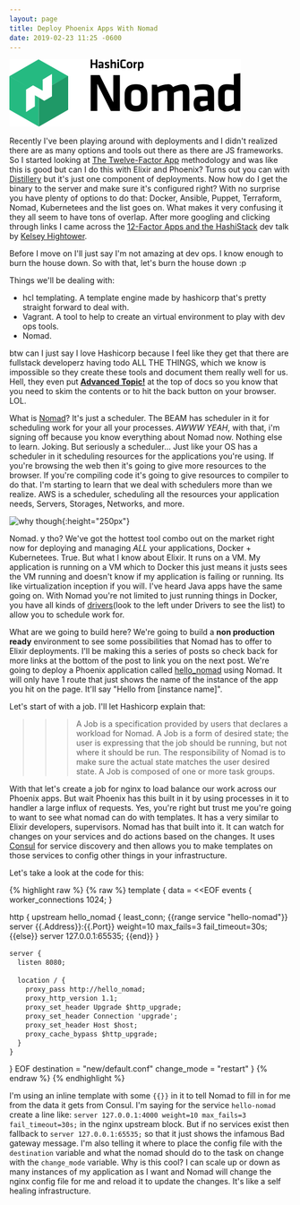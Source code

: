 ```yaml
---
layout: page
title: Deploy Phoenix Apps With Nomad
date: 2019-02-23 11:25 -0600
---
```


![](https://raw.githubusercontent.com/hashicorp/nomad/master/website/source/assets/images/logo-hashicorp.svg?sanitize=true)

Recently I've been playing around with deployments and I didn't realized there are as many options and tools out there as there are JS frameworks. So I started looking at [The Twelve-Factor App](https://12factor.net/) methodology and was like this is good but can I do this with Elixir and Phoenix? Turns out you can with [Distillery](https://hexdocs.pm/distillery) but it's just one component of deployments. Now how do I get the binary to the server and make sure it's configured right? With no surprise you have plenty of options to do that: Docker, Ansible, Puppet, Terraform, Nomad, Kubernetees and the list goes on. What makes it very confusing it they all seem to have tons of overlap. After more googling and clicking through links I came across the [12-Factor Apps and the HashiStack](https://www.youtube.com/watch?v=gf43TcWjBrE&t=1366s) dev talk by [Kelsey Hightower](https://twitter.com/kelseyhightower).

Before I move on I'll just say I'm not amazing at dev ops. I know enough to burn the house down. So with that, let's burn the house down :p

Things we'll be dealing with:
* hcl templating. A template engine made by hashicorp that's pretty straight forward to deal with.
* Vagrant. A tool to help to create an virtual environment to play with dev ops tools.
* Nomad.

btw can I just say I love Hashicorp because I feel like they get that there are fullstack developerz having todo ALL THE THINGS, which we know is impossible so they create these tools and document them really well for us. Hell, they even put [__Advanced Topic!__](https://www.nomadproject.io/docs/internals/consensus.html) at the top of docs so you know that you need to skim the contents or to hit the back button on your browser. LOL.

What is [Nomad](https://www.nomadproject.io/)? It's just a scheduler. The BEAM has scheduler in it for scheduling work for your all your processes. _AWWW YEAH_, with that, i'm signing off because you know everything about Nomad now. Nothing else to learn. Joking. But seriously a scheduler... Just like your OS has a scheduler in it scheduling resources for the applications you're using. If you're browsing the web then it's going to give more resources to the browser. If you're compiling code it's going to give resources to compiler to do that. I'm starting to learn that we deal with schedulers more than we realize. AWS is a scheduler, scheduling all the resources your application needs, Servers, Storages, Networks, and more.

![why though](https://i.imgur.com/73SL1o7.jpg){:height="250px"}

Nomad. y tho?
We've got the hottest tool combo out on the market right now for deploying and managing _ALL_ your applications, Docker + Kubernetees. True. But what I know about Elixir. It runs on a VM. My application is running on a VM which to Docker this just means it justs sees the VM running and doesn't know if my application is failing or running. Its like virtualization inception if you will. I've heard Java apps have the same going on. With Nomad you're not limited to just running things in Docker, you have all kinds of [drivers](https://www.nomadproject.io/docs/drivers/index.html)(look to the left under Drivers to see the list) to allow you to schedule work for.

What are we going to build here?
We're going to build a __non production ready__ environment to see some possibilities that Nomad has to offer to Elixir deployments. I'll be making this a series of posts so check back for more links at the bottom of the post to link you on the next post. We're going to deploy a Phoenix application called [hello_nomad]() using Nomad. It will only have 1 route that just shows the name of the instance of the app you hit on the page. It'll say "Hello from [instance name]".

Let's start of with a job. I'll let Hashicorp explain that:

>>> A Job is a specification provided by users that declares a workload for Nomad. A Job is a form of desired state; the user is expressing that the job should be running, but not where it should be run. The responsibility of Nomad is to make sure the actual state matches the user desired state. A Job is composed of one or more task groups.

With that let's create a job for nginx to load balance our work across our Phoenix apps. But wait Phoenix has this built in it by using processes in it to handler a large influx of requests. Yes, you're right but trust me you're going to want to see what nomad can do with templates. It has a very similar to Elixir developers, supervisors. Nomad has that built into it. It can watch for changes on your services and do actions based on the changes. It uses [Consul]() for service discovery and then allows you to make templates on those services to config other things in your infrastructure.

Let's take a look at the code for this:

{% highlight raw %}
{% raw %}
template {
  data = <<EOF
  events { worker_connections 1024; }

  http {
    upstream hello_nomad {
      least_conn;
      {{range service "hello-nomad"}}
      server {{.Address}}:{{.Port}} weight=10 max_fails=3 fail_timeout=30s;
      {{else}}
      server 127.0.0.1:65535;
      {{end}}
    }

    server {
      listen 8080;

      location / {
        proxy_pass http://hello_nomad;
        proxy_http_version 1.1;
        proxy_set_header Upgrade $http_upgrade;
        proxy_set_header Connection 'upgrade';
        proxy_set_header Host $host;
        proxy_cache_bypass $http_upgrade;
      }
    }
  }
  EOF
  destination   = "new/default.conf"
  change_mode   = "restart"
}
{% endraw %}
{% endhighlight %}



I'm using an inline template with some `{{}}` in it to tell Nomad to fill in for me from the data it gets from Consul. I'm saying for the service `hello-nomad` create a line like: `server 127.0.0.1:4000 weight=10 max_fails=3 fail_timeout=30s;` in the nginx upstream block. But if no services exist then fallback to `server 127.0.0.1:65535;` so that it just shows the infamous Bad gateway message. I'm also telling it where to place the config file with the `destination` variable and what the nomad should do to the task on change with the `change_mode` variable. Why is this cool? I can scale up or down as many instances of my application as I want and Nomad will change the nginx config file for me and reload it to update the changes. It's like a self healing infrastructure.